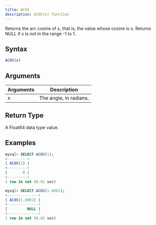 ```yaml
---
title: ACOS
description: ACOS(x) function
---
```


Returns the arc cosine of x, that is, the value whose cosine is x. Returns NULL if x is not in the range -1 to 1.

## Syntax

```sql
ACOS(x)
```

## Arguments

| Arguments   | Description |
| ----------- | ----------- |
| x | The angle, in radians. |

## Return Type

A Float64 data type value.


## Examples

```sql
mysql> SELECT ACOS(1);
+---------+
| ACOS(1) |
+---------+
|       0 |
+---------+
1 row in set (0.01 sec)

mysql> SELECT ACOS(1.0001);
+--------------+
| ACOS(1.0001) |
+--------------+
|         NULL |
+--------------+
1 row in set (0.02 sec)
```

